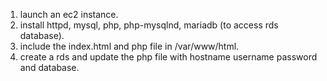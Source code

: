 1. launch an ec2 instance.
2. install httpd, mysql, php, php-mysqlnd, mariadb (to access rds database).
3. include the index.html and php file in /var/www/html.
4. create a rds and update the php file with hostname username password and database.
